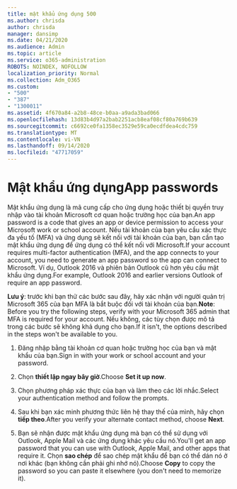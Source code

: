 ```yaml
---
title: mật khẩu ứng dụng 500
ms.author: chrisda
author: chrisda
manager: dansimp
ms.date: 04/21/2020
ms.audience: Admin
ms.topic: article
ms.service: o365-administration
ROBOTS: NOINDEX, NOFOLLOW
localization_priority: Normal
ms.collection: Adm_O365
ms.custom:
- "500"
- "387"
- "1300011"
ms.assetid: 4f670a84-a2b8-48ce-b0aa-a9ada3bad066
ms.openlocfilehash: 13d83b4d97a2bab2251acb8eaf08cf80a769b639
ms.sourcegitcommit: c6692ce0fa1358ec3529e59ca0ecdfdea4cdc759
ms.translationtype: MT
ms.contentlocale: vi-VN
ms.lasthandoff: 09/14/2020
ms.locfileid: "47717059"
---
```

# <a name="app-passwords"></a><span data-ttu-id="83c78-102">Mật khẩu ứng dụng</span><span class="sxs-lookup"><span data-stu-id="83c78-102">App passwords</span></span>

<span data-ttu-id="83c78-103">Mật khẩu ứng dụng là mã cung cấp cho ứng dụng hoặc thiết bị quyền truy nhập vào tài khoản Microsoft cơ quan hoặc trường học của bạn.</span><span class="sxs-lookup"><span data-stu-id="83c78-103">An app password is a code that gives an app or device permission to access your Microsoft work or school account.</span></span> <span data-ttu-id="83c78-104">Nếu tài khoản của bạn yêu cầu xác thực đa yếu tố (MFA) và ứng dụng sẽ kết nối với tài khoản của bạn, bạn cần tạo mật khẩu ứng dụng để ứng dụng có thể kết nối với Microsoft.</span><span class="sxs-lookup"><span data-stu-id="83c78-104">If your account requires multi-factor authentication (MFA), and the app connects to your account, you need to generate an app password so the app can connect to Microsoft.</span></span> <span data-ttu-id="83c78-105">Ví dụ, Outlook 2016 và phiên bản Outlook cũ hơn yêu cầu mật khẩu ứng dụng.</span><span class="sxs-lookup"><span data-stu-id="83c78-105">For example, Outlook 2016 and earlier versions Outlook of require an app password.</span></span>

 <span data-ttu-id="83c78-106">**Lưu ý**: trước khi bạn thử các bước sau đây, hãy xác nhận với người quản trị Microsoft 365 của bạn MFA là bắt buộc đối với tài khoản của bạn.</span><span class="sxs-lookup"><span data-stu-id="83c78-106">**Note**: Before you try the following steps, verify with your Microsoft 365 admin that MFA is required for your account.</span></span> <span data-ttu-id="83c78-107">Nếu không, các tùy chọn được mô tả trong các bước sẽ không khả dụng cho bạn.</span><span class="sxs-lookup"><span data-stu-id="83c78-107">If it isn't, the options described in the steps won't be available to you.</span></span>

1. <span data-ttu-id="83c78-108">Đăng nhập bằng tài khoản cơ quan hoặc trường học của bạn và mật khẩu của bạn.</span><span class="sxs-lookup"><span data-stu-id="83c78-108">Sign in with your work or school account and your password.</span></span>

2. <span data-ttu-id="83c78-109">Chọn **thiết lập ngay bây giờ**.</span><span class="sxs-lookup"><span data-stu-id="83c78-109">Choose **Set it up now**.</span></span>

3. <span data-ttu-id="83c78-110">Chọn phương pháp xác thực của bạn và làm theo các lời nhắc.</span><span class="sxs-lookup"><span data-stu-id="83c78-110">Select your authentication method and follow the prompts.</span></span>

4. <span data-ttu-id="83c78-111">Sau khi bạn xác minh phương thức liên hệ thay thế của mình, hãy chọn **tiếp theo**.</span><span class="sxs-lookup"><span data-stu-id="83c78-111">After you verify your alternate contact method, choose **Next**.</span></span>

5. <span data-ttu-id="83c78-112">Bạn sẽ nhận được mật khẩu ứng dụng mà bạn có thể sử dụng với Outlook, Apple Mail và các ứng dụng khác yêu cầu nó.</span><span class="sxs-lookup"><span data-stu-id="83c78-112">You'll get an app password that you can use with Outlook, Apple Mail, and other apps that require it.</span></span> <span data-ttu-id="83c78-113">Chọn **sao chép** để sao chép mật khẩu để bạn có thể dán nó ở nơi khác (bạn không cần phải ghi nhớ nó).</span><span class="sxs-lookup"><span data-stu-id="83c78-113">Choose **Copy** to copy the password so you can paste it elsewhere (you don't need to memorize it).</span></span>
